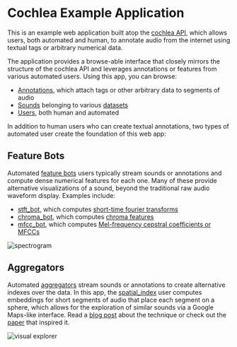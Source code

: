 # Cochlea Example Application
This is an example web application built atop the [cochlea API](https://github.com/JohnVinyard/annotate-api), which allows users, both automated and human, to annotate audio from the internet using textual tags or arbitrary numerical data.

The application provides a browse-able interface that closely mirrors the
structure of the cochlea API  and leverages annotations or features from various
automated users. Using this app, you can browse:

- [Annotations](annotations), which attach tags or other arbitrary data to segments of audio
- [Sounds](sounds) belonging to various [datasets](users?userType=dataset)
- [Users](users), both human and automated

In addition to human users who can create textual annotations, two types
of automated user create the foundation of this web app:

## Feature Bots

Automated [feature bots](users?userType=featurebot) users typically stream sounds or
annotations and compute dense numerical features for each one.  Many of these
provide alternative visualizations of a sound, beyond the traditional raw audio
waveform display.  Examples include:
- [stft_bot](users/stft_bot), which computes [short-time fourier transforms](https://en.wikipedia.org/wiki/Short-time_Fourier_transform)
- [chroma_bot](users/chroma_bot), which computes [chroma features](https://en.wikipedia.org/wiki/Chroma_feature)
- [mfcc_bot](users/mfcc_bot), which computes [Mel-frequency cepstral coefficients or MFCCs](https://en.wikipedia.org/wiki/Mel-frequency_cepstrum)

![spectrogram](https://cochlea-example-app-images.s3.amazonaws.com/spectrogram_bot.png)

## Aggregators
Automated [aggregators](users?userType=aggregator) stream sounds or annotations to
create alternative indexes over the data.  In this app, the
[spatial_index](users/spatial_index) user computes embeddings for short segments
of audio that place each segment on a sphere, which allows for the exploration
of similar sounds via a Google Maps-like interface.  Read a [blog post](http://johnvinyard.github.io/zounds/search/embeddings/neural-networks/pytorch/2019/02/22/unsupervised-semantic-audio-embeddings.html) about the
technique or check out the [paper](https://arxiv.org/abs/1711.02209) that inspired it.

![visual explorer](/static/visual_explorer.jpg)
